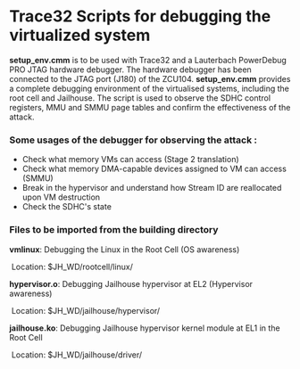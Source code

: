 # Trace32 Scripts for debugging the virtualized system

**setup_env.cmm** is to be used with Trace32 and a Lauterbach PowerDebug PRO JTAG hardware debugger. The hardware debugger has been connected to the JTAG port (J180) of the ZCU104. **setup_env.cmm** provides a complete debugging environment of the virtualised systems, including the root cell and Jailhouse.  The script is used to observe the SDHC control registers, MMU and SMMU page tables and confirm the effectiveness of the attack.

### Some usages of the debugger for observing the attack :

- Check what memory VMs can access (Stage 2 translation)
- Check what memory DMA-capable devices assigned to VM can access (SMMU)
- Break in the hypervisor and understand how Stream ID are reallocated upon VM destruction
- Check the SDHC's state

### Files to be imported from the building directory

**vmlinux**: Debugging the Linux in the Root Cell (OS awareness)

​	Location: $JH_WD/rootcell/linux/

**hypervisor.o**: Debugging Jailhouse hypervisor at EL2 (Hypervisor awareness)

​	Location: $JH_WD/jailhouse/hypervisor/

**jailhouse.ko**: Debugging Jailhouse hypervisor kernel module at EL1 in the Root Cell

​	Location: $JH_WD/jailhouse/driver/



